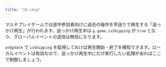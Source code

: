 ```yaml
---
title: "19.skip"
---
```


マルチプレイゲームでは途中参加者向けに過去の操作を早送りで再生する「追っかけ再生」が行われます。追っかけ再生中は `g.game.isSkipping` が `true` となり、グローバルイベントの送信は無効になります。

`onUpdate` で `isSkipping` を監視しておけば再生開始・終了を検知できます。ローカルイベントは有効なので、追っかけ再生中にだけ実行したい処理があればここで制御しましょう。
